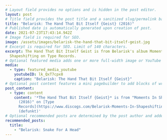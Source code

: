 ```yaml
---
# Layout field provides no options and is hidden in the post editor.
layout: post
# Title field provides the post title and a sanitized slug/permalink based on the title content. !!! Use a descriptive title and then do not change it !!!
title: "Belarisk: The Hand That Bit Itself {Geist} (2016)"
# Published date is automatically generated upon creation of post.
date: 2021-07-23T17:43:14.942Z
# Image field is required for SEO.
image: /assets/images/belarisk-the-hand-that-bit-itself-geist.jpg
# Excerpt is required for SEO. Limit of 140 characters.
excerpt: The Hand That Bit Itself Geist is from Belarisk's album Moments In
  Shapeshifting on Type Records.
# Optional featured media adds one or more full-width image or YouTube embeds to the top of the post.
media:
  - type: featured_media_youtube
    youtubeID: lk_QxT7cpx8
    caption: "Belarisk: The Hand That Bit Itself {Geist}"
# Optional post content features a mini pagebuilder to add blocks of written content, images, and YouTube embeds to the post. Recommended at least one instance of WYSIWYG block.
post_content:
  - type: content
    content: '*The Hand That Bit Itself {Geist}* is from "Moments In Shapeshifting
      (2016)" on [Type
      Records](https://www.discogs.com/Belarisk-Moments-In-Shapeshifting/release/8686482)
      (defunkt)'
# Optional recommended posts are determined by the post author and added here. This is good for SEO and internal linking.
recommended_posts:
  title:
    - "Belarisk: Snake For A Head"
---
```

